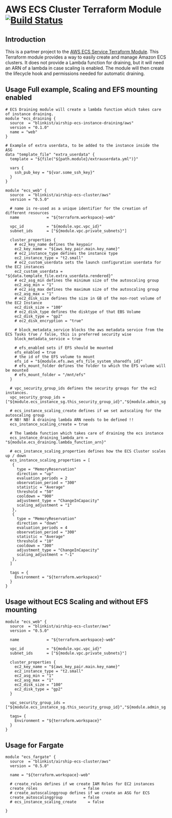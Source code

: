 # AWS ECS Cluster Terraform Module [![Build Status](https://travis-ci.org/blinkist/terraform-aws-airship-ecs-cluster.svg?branch=master)](https://travis-ci.org/blinkist/terraform-aws-airship-ecs-cluster)

## Introduction

This is a partner project to the [AWS ECS Service Terraform Module](https://github.com/blinkist/terraform-aws-airship-ecs-service/). This Terraform module provides a way to easily create and manage Amazon ECS clusters. It does not provide a Lambda function for draining, but it will need an ARN of a lambda in case scaling is enabled. The module will then create the lifecycle hook and permissions needed for automatic draining.

## Usage Full example, Scaling and EFS mounting enabled

```hcl
# ECS Draining module will create a lambda function which takes care of instance draining.
module "ecs_draining {
  source  = "blinkist/airship-ecs-instance-draining/aws"
  version = "0.1.0"
  name = "web"
}

# Example of extra userdata, to be added to the instance inside the ASG
data "template_file" "extra_userdata" {
  template = "${file("${path.module}/extrauserdata.yml")}"

  vars {
    ssh_pub_key = "${var.some_ssh_key}"
  }
}

module "ecs_web" { 
  source  = "blinkist/airship-ecs-cluster/aws"
  version = "0.5.0"

  # name is re-used as a unique identifier for the creation of different resources
  name            = "${terraform.workspace}-web"

  vpc_id          = "${module.vpc.vpc_id}"
  subnet_ids      = ["${module.vpc.private_subnets}"]

  cluster_properties {
    # ec2_key_name defines the keypair
    ec2_key_name = "${aws_key_pair.main.key_name}"
    # ec2_instance_type defines the instance type
    ec2_instance_type = "t2.small"
    # ec2_custom_userdata sets the launch configuration userdata for the EC2 instances
    ec2_custom_userdata = "${data.template_file.extra_userdata.rendered}"
    # ec2_asg_min defines the minimum size of the autoscaling group
    ec2_asg_min = "1"
    # ec2_asg_max defines the maximum size of the autoscaling group
    ec2_asg_max = "1"
    # ec2_disk_size defines the size in GB of the non-root volume of the EC2 Instance
    ec2_disk_size = "100"
    # ec2_disk_type defines the disktype of that EBS Volume
    ec2_disk_type = "gp2"
    # ec2_disk_encryption = "true"

    # block_metadata_service blocks the aws metadata service from the ECS Tasks true / false, this is preferred security wise
    block_metadata_service = true

    # efs_enabled sets if EFS should be mounted
    efs_enabled = true
    # the id of the EFS volume to mount
    efs_id = "${module.efs.aws_efs_file_system_sharedfs_id}"
    # efs_mount_folder defines the folder to which the EFS volume will be mounted
    # efs_mount_folder = "/mnt/efs"
  }
  
  # vpc_security_group_ids defines the security groups for the ec2 instances.
  vpc_security_group_ids = ["${module.ecs_instance_sg.this_security_group_id}","${module.admin_sg.this_security_group_id}"]

  # ecs_instance_scaling_create defines if we set autscaling for the autoscaling group
  # NB! NB! A draining lambda ARN needs to be defined !!
  ecs_instance_scaling_create = true

  # The lambda function which takes care of draining the ecs instance
  ecs_instance_draining_lambda_arn = "${module.ecs_draining.lambda_function_arn}"

  # ecs_instance_scaling_properties defines how the ECS Cluster scales up / down
  ecs_instance_scaling_properties = [
   { 
     type = "MemoryReservation"
     direction = "up"
     evaluation_periods = 2
     observation_period = "300"
     statistic = "Average"
     threshold = "50"
     cooldown = "900"
     adjustment_type = "ChangeInCapacity"
     scaling_adjustment = "1"
   },
   { 
     type = "MemoryReservation"
     direction = "down"
     evaluation_periods = 4
     observation_period = "300"
     statistic = "Average"
     threshold = "10"
     cooldown = "300"
     adjustment_type = "ChangeInCapacity"
     scaling_adjustment = "-1"
   },
  ]

  tags = { 
	Environment = "${terraform.workspace}"
  }
}
```

## Usage without ECS Scaling and without EFS mounting
```hcl
module "ecs_web" { 
  source  = "blinkist/airship-ecs-cluster/aws"
  version = "0.5.0"

  name            = "${terraform.workspace}-web"

  vpc_id          = "${module.vpc.vpc_id}"
  subnet_ids      = ["${module.vpc.private_subnets}"]

  cluster_properties {
    ec2_key_name = "${aws_key_pair.main.key_name}"
    ec2_instance_type = "t2.small"
    ec2_asg_min = "1"
    ec2_asg_max = "1"
    ec2_disk_size = "100"
    ec2_disk_type = "gp2"
  }
  
  vpc_security_group_ids = ["${module.ecs_instance_sg.this_security_group_id}","${module.admin_sg.this_security_group_id}"]

  tags= { 
	Environment = "${terraform.workspace}"
  }
}
```

## Usage for Fargate
```hcl
module "ecs_fargate" { 
  source  = "blinkist/airship-ecs-cluster/aws"
  version = "0.5.0"

  name = "${terraform.workspace}-web"

  # create_roles defines if we create IAM Roles for EC2 instances
  create_roles                    = false
  # create_autoscalinggroup defines if we create an ASG for ECS
  create_autoscalinggroup         = false
  # ecs_instance_scaling_create     = false

}
```
